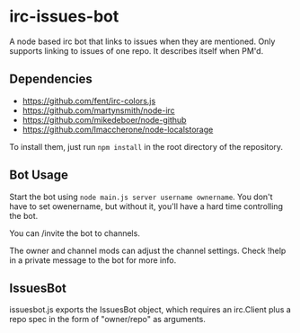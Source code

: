 irc-issues-bot
==============

A node based irc bot that links to issues when they are mentioned. Only supports linking to issues of one repo. It describes itself when PM'd.

Dependencies
------------
  * https://github.com/fent/irc-colors.js
  * https://github.com/martynsmith/node-irc
  * https://github.com/mikedeboer/node-github
  * https://github.com/lmaccherone/node-localstorage

To install them, just run `npm install` in the root directory of the repository.

Bot Usage
---------
Start the bot using `node main.js server username ownername`. You don't have to
set owenername, but without it, you'll have a hard time controlling the bot.

You can /invite the bot to channels.

The owner and channel mods can adjust the channel settings. Check !help in a
private message to the bot for more info.

IssuesBot
---------
issuesbot.js exports the IssuesBot object, which requires an irc.Client plus a repo spec in the form of "owner/repo" as arguments.
